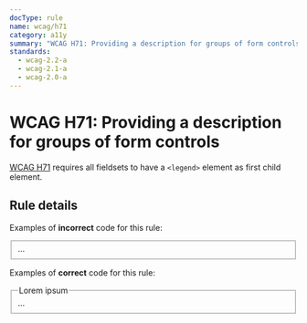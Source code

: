```yaml
---
docType: rule
name: wcag/h71
category: a11y
summary: "WCAG H71: Providing a description for groups of form controls"
standards:
  - wcag-2.2-a
  - wcag-2.1-a
  - wcag-2.0-a
---
```


# WCAG H71: Providing a description for groups of form controls

[WCAG H71][1] requires all fieldsets to have a `<legend>` element as first child element.

[1]: https://www.w3.org/WAI/WCAG22/Techniques/html/H71

## Rule details

Examples of **incorrect** code for this rule:

<validate name="incorrect" rules="wcag/h71">
	<fieldset>
		...
	</fieldset>
</validate>

Examples of **correct** code for this rule:

<validate name="correct" rules="wcag/h71">
	<fieldset>
		<legend>Lorem ipsum</legend>
			...
	</fieldset>
</validate>
